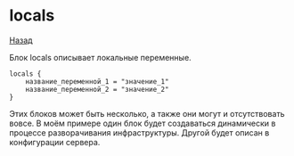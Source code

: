 # locals
[Назад](https://github.com/BanLex/my_notes/blob/main/terraform/content_config.md)

Блок locals описывает локальные переменные. 
```
locals {
    название_переменной_1 = "значение_1"
    название_переменной_2 = "значение_2"
}
```
Этих блоков может быть несколько, а также они могут и отсутствовать вовсе.
В моём примере один блок будет создаваться динамически в процессе разворачивания инфраструктуры. Другой будет описан в конфигурации сервера.
